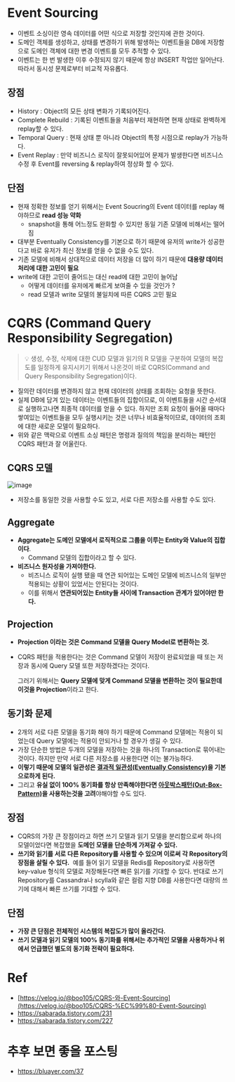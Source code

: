 # **Event Sourcing**

- 이벤트 소싱이란 영속 데이터를 어떤 식으로 저장할 것인지에 관한 것이다.
- 도메인 객체를 생성하고, 상태를 변경하기 위해 발생하는 이벤트들을 DB에 저장함으로 도메인 객체에 대한 변경 이벤트를 모두 추적할 수 있다.
- 이벤트는 한 번 발생한 이후 수정되지 않기 때문에 항상 INSERT 작업만 일어난다. 따라서 동시성 문제로부터 비교적 자유롭다.

## 장점

- History : Object의 모든 상태 변화가 기록되어진다.
- Complete Rebuild : 기록된 이벤트들을 처음부터 재현하면 현재 상태로 완벽하게 replay할 수 있다.
- Temporal Query : 현재 상태 뿐 아니라 Object의 특정 시점으로 replay가 가능하다.
- Event Replay : 만약 비즈니스 로직이 잘못되어있어 문제가 발생한다면 비즈니스 수정 후 Event를 reversing & replay하여 정상화 할 수 있다.

## 단점

- 현재 정확한 정보를 얻기 위해서는 Event Soucring의 Event 데이터를 replay 해야하므로 **read 성능 약화**
    - snapshot을 통해 어느정도 완화할 수 있지만 동일 기존 모델에 비해서는 떨어짐
- 대부분 Eventually Consistency를 기본으로 하기 때문에 유저의 write가 성공한다고 바로 유저가 최신 정보를 얻을 수 없을 수도 있다.
- 기존 모델에 비해서 상대적으로 데이터 저장을 더 많이 하기 때문에 **대용량 데이터 처리에 대한 고민이 필요**
- write에 대한 고민이 줄어드는 대신 read에 대한 고민이 늘어남
    - 어떻게 데이터를 유저에게 빠르게 보여줄 수 있을 것인가 ?
    - read 모델과 write 모델의 불일치에 따른 CQRS 고민 필요

# CQRS (Command Query Responsibility Segregation)

>💡 생성, 수정, 삭제에 대한 CUD 모델과 읽기의 R 모델을 구분하여 모델의 복잡도를 일정하게 유지시키기 위해서 나온것이 바로 CQRS(Command and Query Responsibility Segregation)이다.

- 질의란 데이터를 변경하지 않고 현재 데이터의 상태를 조회하는 요청을 뜻한다.
- 실제 DB에 담겨 있는 데이터는 이벤트들의 집합이므로, 이 이벤트들을 시간 순서대로 실행하고나면 최종적 데이터를 얻을 수 있다.
하지만 조회 요청이 들어올 때마다 쌓여있는 이벤트들을 모두 실행시키는 것은 너무나 비효율적이므로, 데이터의 조회에 대한 새로운 모델이 필요하다.
- 위와 같은 맥락으로 이벤트 소싱 패턴은 명령과 질의의 책임을 분리하는 패턴인 CQRS 패턴과 잘 어울린다.

## CQRS 모델

![image](https://github.com/jekyllPark/back-to-basic/assets/114489012/417d1c9e-06f9-4f0c-a0c4-e72d876d15dd)


- 저장소를 동일한 것을 사용할 수도 있고, 서로 다른 저장소를 사용할 수도 있다.

## **Aggregate**

- **Aggregate는 도메인 모델에서 로직적으로 그룹을 이루는 Entity와 Value의 집합이다**.
    - Command 모델의 집합이라고 할 수 있다.
- **비즈니스 원자성을 가져야한다.**
    - 비즈니스 로직이 실행 됐을 때 연관 되어있는 도메인 모델에 비즈니스의 일부만 적용되는 상황이 있었서는 안된다는 것이다.
    - 이를 위해서 **연관되어있는 Entity들 사이에 Transaction 관계가 있어야만 한다.**

## **Projection**

- **Projection 이라는 것은 Command 모델을 Query Model로 변환하는 것.**
- CQRS 패턴을 적용한다는 것은 Command 모델이 저장이 완료되었을 때 또는 저장과 동시에 Query 모델 또한 저장하겠다는 것이다.
    
    그러기 위해서는 **Query 모델에 맞게 Command 모델을 변환하는 것이 필요한데 이것을 Projection**이라고 한다.
    

## **동기화 문제**

- 2개의 서로 다른 모델을 동기화 해야 하기 때문에 Command 모델에는 적용이 되었는데 Query 모델에는 적용이 안되거나 할 경우가 생길 수 있다.
- 가장 단순한 방법은 두개의 모델을 저장하는 것을 하나의 Transaction로 묶어내는 것이다. 
하지만  만약 서로 다른 저장소를 사용한다면 이는 불가능하다.
- **이렇기 때문에 모델의 일관성은 [결과적 일관성(Eventually Consistency)](https://www.scylladb.com/glossary/eventual-consistency/)을 기본으로하게 된다.**
- 그리고 **유실 없이 100% 동기화를 항상 만족해야한다면 [아웃박스패턴(Out-Box-Pattern)](https://microservices.io/patterns/data/transactional-outbox.html)을 사용하는것을 고려**야해야할 수도 있다.

## 장점

- CQRS의 가장 큰 장점이라고 하면 쓰기 모델과 읽기 모델을 분리함으로써 하나의 모델이었다면 복잡했을 **도메인 모델을 단순하게 가져갈 수 있다.**
- **쓰기와 읽기를 서로 다른 Repository를 사용할 수 있으며 이로써 각 Repository의 장점을 살릴 수 있다.** 
예를 들어 읽기 모델을 Redis를 Repository로 사용하면 key-value 형식의 모델로 저장해둔다면 빠른 읽기를 기대할 수 있다. 
반대로 쓰기 Repository를 Cassandra나 scylla와 같은 컬럼 지향 DB를 사용한다면 대량의 쓰기에 대해서 빠른 쓰기를 기대할 수 있다.

## 단점

- **가장 큰 단점은 전체적인 시스템의 복잡도가 많이 올라간다.**
- **쓰기 모델과 읽기 모델의 100% 동기화를 위해서는 추가적인 모델을 사용하거나 위에서 언급했던 별도의 동기화 전략이 필요하다.**

# Ref

- [https://velog.io/@boo105/CQRS-와-Event-Sourcing](https://velog.io/@boo105/CQRS-%EC%99%80-Event-Sourcing)
- https://sabarada.tistory.com/231
- https://sabarada.tistory.com/227

# 추후 보면 좋을 포스팅

- https://bluayer.com/37
